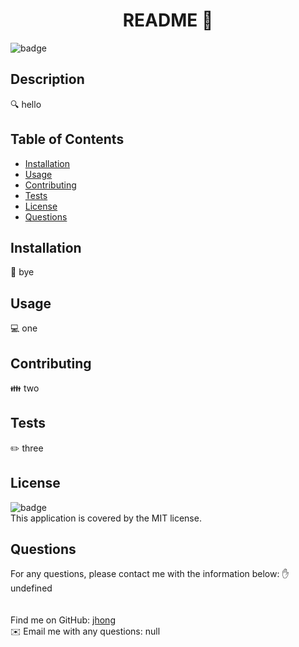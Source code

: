
<h1 align="center">README 👋</h1>
  
![badge](https://img.shields.io/badge/license-MIT-brightgreen)<br />
## Description
🔍 hello
## Table of Contents
- [Installation](#installation)
- [Usage](#usage)
- [Contributing](#contributing)
- [Tests](#tests)
- [License](#license)
- [Questions](#questions)
## Installation
💾 bye
## Usage
💻 one
## Contributing
👪 two
## Tests
✏️ three
## License
![badge](https://img.shields.io/badge/license-MIT-brightgreen)
<br />
This application is covered by the MIT license. 
## Questions
For any questions, please contact me with the information below:
✋ undefined<br />
<br />
<br />Find me on GitHub: [jhong](https://github.com/https://api.github.com/users/jhong)<br />
✉️ Email me with any questions: null<br /><br />

